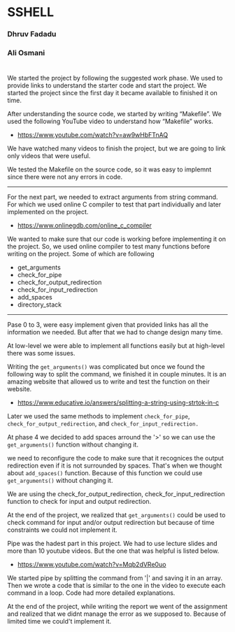 # SSHELL
### Dhruv Fadadu
### Ali Osmani
#

We started the project by following the suggested work phase. We used to provide links to understand the starter code and start the project. We started the project since the first day it became available to finished it on time.

After understanding the source code, we started by writing “Makefile”. We used the following YouTube video to understand how “Makefile” works.

- https://www.youtube.com/watch?v=aw9wHbFTnAQ

We have watched many videos to finish the project, but we are going to link only videos that were useful.

We tested the Makefile on the source code, so it was easy to implemnt since there were not any errors in code.

---

For the next part, we needed to extract arguments from string command. For which we used online C compiler to test that part individually and later implemented on the project.

- https://www.onlinegdb.com/online_c_compiler

We wanted to make sure that our code is working before implementing it on the project. So, we used online compiler to test many functions before writing on the project. Some of which are following

- get_arguments
- check_for_pipe
- check_for_output_redirection
- check_for_input_redirection
- add_spaces
- directory_stack

---

Pase 0 to 3, were easy implement given that provided links has all the information we needed. But after that we had to change design many time.

At low-level we were able to implement all functions easily but at high-level there was some issues.

Writing the `get_arguments()` was complicated but once we found the following way to split the command, we finished it in couple minutes. It is an amazing website that allowed us to write and test the function on their website.

- https://www.educative.io/answers/splitting-a-string-using-strtok-in-c

Later we used the same methods to implement `check_for_pipe`, `check_for_output_redirection`, and `check_for_input_redirection.` 

At phase 4 we decided to add spaces arround the '>' so we can use the `get_arguments()` function without changing it.

we need to reconfigure the code to make sure that it recognices the output redirection even if it is not surrounded by spaces. That's when we thought about `add_spaces()` function. Because of this function we could use `get_arguments()` without changing it.

We are using the check_for_output_redirection, check_for_input_redirection function to check for input and output redirection.

At the end of the project, we realized that `get_arguments()` could be used to check command for input and/or output redirection but because of time constraints we could not implement it.

Pipe was the hadest part in this project. We had to use lecture slides and more than 10 youtube videos. But the one that was helpful is listed below.

- https://www.youtube.com/watch?v=Mqb2dVRe0uo

We started pipe by splitting the command from '|' and saving it in an array. Then we wrote a code that is similar to the one in the video to execute each command in a loop. Code had more detailed explanations.

At the end of the project, while writing the report we went of the assignment and realized that we didnt manage the error as we supposed to. Because of limited time we could't implement it.
